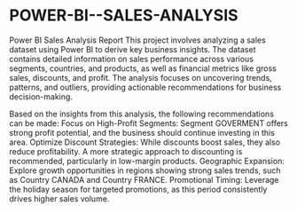 # POWER-BI--SALES-ANALYSIS
Power BI Sales Analysis Report 
This project involves analyzing a sales dataset using Power BI to derive key business insights. The dataset contains detailed information on sales performance across various segments, countries, and products, as well as financial metrics like gross sales, discounts, and profit. The analysis focuses on uncovering trends, patterns, and outliers, providing actionable recommendations for business decision-making.

Based on the insights from this analysis, the following recommendations can be made:
Focus on High-Profit Segments: Segment GOVERMENT offers strong profit potential, and the business should continue investing in this area.
Optimize Discount Strategies: While discounts boost sales, they also reduce profitability. A more strategic approach to discounting is recommended, particularly in low-margin products.
Geographic Expansion: Explore growth opportunities in regions showing strong sales trends, such as Country CANADA and Country FRANCE.
Promotional Timing: Leverage the holiday season for targeted promotions, as this period consistently drives higher sales volume.
